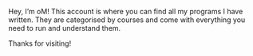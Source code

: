 Hey, I’m oM! This account is where you can find all my programs I have written. They are categorised by courses and come 
with everything you need to run and understand them.

Thanks for visiting!
      
<!---
oMs-codes/oMs-codes is a ✨ special ✨ repository because its `README.md` (this file) appears on your GitHub profile.
You can click the Preview link to take a look at your changes.
--->
